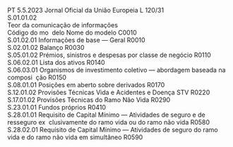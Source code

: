 PT  5.5.2023 Jornal Oficial da União Europeia L 120/31  
S.01.01.02  
Teor da comunicação de informações  
Código do mo ­
delo  Nome do modelo  C0010  
S.01.02.01  Informações de base — Geral  R0010  
S.02.01.02  Balanço  R0030  
S.05.01.02  Prémios, sinistros e despesas por classe de negócio  R0110  
S.06.02.01  Lista dos ativos  R0140  
S.06.03.01  Organismos de investimento coletivo — abordagem baseada na composi ­
ção  R0150  
S.08.01.01  Posições em aberto sobre derivados  R0170  
S.12.01.02  Provisões Técnicas Vida e Acidentes e Doença STV  R0220  
S.17.01.02  Provisões Técnicas do Ramo Não Vida  R0290  
S.23.01.01  Fundos próprios  R0410  
S.28.01.01  Requisito de Capital Mínimo — Atividades de seguro e de resseguro ex ­
clusivamente do ramo vida ou do ramo não vida  R0580  
S.28.02.01  Requisito de Capital Mínimo — Atividades de seguro do ramo vida e do 
ramo não vida em simultâneo  R0590